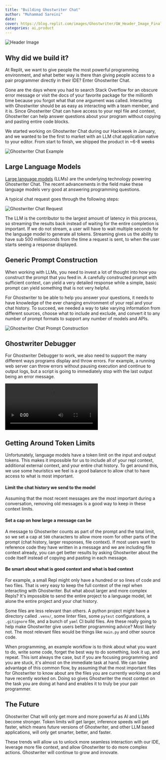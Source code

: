 ```yaml
---
title: "Building Ghostwriter Chat"
author: "Muhammad Sareini"
date: 
cover: https://blog.replit.com/images/Ghostwriter/GW_Header_Image_Final.png
categories: ai,product
---
```

![Header Image](https://blog.replit.com/images/Ghostwriter/GW_Header_Image_Final.png)


## Why did we build it?

At Replit, we want to give people the most powerful programming environment, and what better way is there than giving people access to a pair programmer directly in their IDE? Enter Ghostwriter Chat. 

Gone are the days where you had to search Stack Overflow for an obscure error message or visit the docs of your favorite package for the millionth time because you forgot what that one argument was called. Interacting with Ghostwriter should be as easy as interacting with a team member, and it is. Since Ghostwriter Chat can have access to your repl file and context,  Ghostwriter can help answer questions about your program without copying and pasting entire code blocks.

We started working on Ghostwriter Chat during our Hackweek in January, and we wanted to be the first to market with an LLM chat application native to your editor. From start to finish, we shipped the product in ~6-8 weeks

![Ghostwriter Chat Example](https://blog.replit.com/images/gw-example.png)

## Large Language Models

[Large language models](https://blogs.nvidia.com/blog/2023/01/26/what-are-large-language-models-used-for/) (LLMs) are the underlying technology powering Ghostwriter Chat. The recent advancements in the field make these language models very good at answering programming questions. 

A typical chat request goes through the following steps:

![Ghostwriter Chat Request](https://blog.replit.com/images/gw_chat_process.png)

The LLM is the contributor to the largest amount of latency in this process, so streaming the results back instead of waiting for the entire completion is important. If we do not stream, a user will have to wait multiple seconds for the language model to generate all tokens. Streaming gives us the ability to have sub 500 milliseconds from the time a request is sent, to when the user starts seeing a response displayed. 

## Generic Prompt Construction

When working with LLMs, you need to invest a lot of thought into how you construct the prompt that you feed in. A carefully constructed prompt with sufficient context, can yield a very detailed response while a simple, basic prompt can yield something that is not very helpful. 

For Ghostwriter to be able to help you answer your questions, it needs to have knowledge of the ever changing environment of your repl and your chat history. To succeed, we needed a way to take varying information from different sources, choose what to include and exclude, and convert it to any number of prompt formats to support any number of models and APIs.

![Ghostwriter Chat Prompt Construction](https://blog.replit.com/images/gw-prompt-construction.png)

## Ghostwriter Debugger

For Ghostwriter Debugger to work, we also need to support the many different ways programs display and throw errors. For example, a running web server can throw errors without pausing execution and continue to output logs, but a script is going to immediately stop with the last output being an error message.

![Ghostwriter Chat Debugger](https://blog.replit.com/images/Ghostwriter/debugger-alt-logo-compressed.mp4)

## Getting Around Token Limits

Unfortunately, language models have a token limit on the input and output tokens. This makes it impossible for us to include all of your repl context, additional external context, and your entire chat history. To get around this, we use some heuristics we feel is a good balance to allow chat to have access to what is most important.

#### Limit the chat history we send to the model

Assuming that the most recent messages are the most important during a conversation, removing old messages is a good way to keep in these context limits.

#### Set a cap on how large a message can be

A message to Ghostwriter counts as part of the prompt and the total limit, so we set a cap at `500` characters to allow more room for other parts of the prompt (chat history, larger responses, file context). If most users want to reference code they have written in a message and we are including file context already, you can get better results by asking Ghostwriter about the code itself instead of copying and pasting in each message. 

####  Be smart about what is good context and what is bad context

For example, a small Repl might only have a hundred or so lines of code and two files. That is very easy to keep the full context of the repl when interacting with Ghostwriter. But what about larger and more complex Repls? It's impossible to send the entire project to a language model, let alone the entire project and your chat history.

Some files are less relevant than others. A python project might have a directory called `.venv/`, some linter files, some `pytest` configurations, a `.gitignore` file, and a bunch of `yaml` CI build files. Are these really going to help make Ghostwriter give users better programming advice? Most likely not. The most relevant files would be things like `main.py` and other source code.

When programming, an example workflow is to think about what you want to do, write some code, forget the best way to do something, look it up, and repeat. This isnt always the case, but if you are focusing programming and you are stuck, it's almost on the immediate task at hand. We can take advantage of this common flow, by assuming that the most important files for Ghostwriter to know about are the files you are currently working on and have recently worked on. Doing so gives Ghostwriter the most context on the task you are doing at hand and enables it to truly be your pair programmer.

## The Future
Ghostwriter Chat will only get more and more powerful as AI and LLMs become stronger. Token limits will get larger, inference speeds will get faster, which means future versions of Ghostwriter, and other LLM based applications, will only get smarter, better, and faster. 

These trends will allow us to unlock more seamless interaction with our IDE, leverage more file context, and allow Ghostwriter to do more complex actions. Ghostwriter will continue to grow and innovate.
